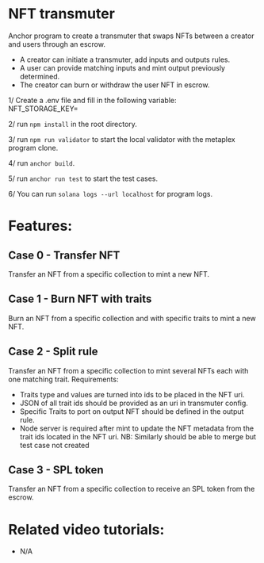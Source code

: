 # NFT transmuter
Anchor program to create a transmuter that swaps NFTs between a creator and users through an escrow.
- A creator can initiate a transmuter, add inputs and outputs rules.
- A user can provide matching inputs and mint output previously determined.
- The creator can burn or withdraw the user NFT in escrow.

1/ Create a .env file and fill in the following variable:  
NFT_STORAGE_KEY=

2/ run `npm install` in the root directory.

3/ run `npm run validator` to start the local validator with the metaplex program clone.

4/ run `anchor build`.

5/ run `anchor run test` to start the test cases.

6/ You can run `solana logs --url localhost` for program logs.

# Features:  
## Case 0 - Transfer NFT
Transfer an NFT from a specific collection to mint a new NFT.

## Case 1 - Burn NFT with traits
Burn an NFT from a specific collection and with specific traits to mint a new NFT.

## Case 2 - Split rule
Transfer an NFT from a specific collection to mint several NFTs each with one matching trait.
Requirements:
- Traits type and values are turned into ids to be placed in the NFT uri.
- JSON of all trait ids should be provided as an uri in transmuter config. 
- Specific Traits to port on output NFT should be defined in the output rule.
- Node server is required after mint to update the NFT metadata from the trait ids located in the NFT uri.
NB: Similarly should be able to merge but test case not created

## Case 3 - SPL token
Transfer an NFT from a specific collection to receive an SPL token from the escrow.

# Related video tutorials:  
- N/A